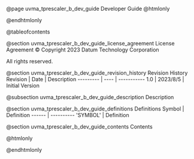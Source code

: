 @page uvma_tprescaler_b_dev_guide Developer Guide
@htmlonly
<div class="autonumbering">
@endhtmlonly


@tableofcontents


@section uvma_tprescaler_b_dev_guide_license_agreement License Agreement
© Copyright 2023 Datum Technology Corporation

All rights reserved.


@section uvma_tprescaler_b_dev_guide_revision_history Revision History
Revision  | Date | Description
--------- | ---- | -----------
1.0 | 2023/8/5 | Initial Version

@subsection uvma_tprescaler_b_dev_guide_description Description


@section uvma_tprescaler_b_dev_guide_definitions Definitions
Symbol | Definition
------ | ----------
 'SYMBOL' | Definition


@section uvma_tprescaler_b_dev_guide_contents Contents


@htmlonly
</div>
@endhtmlonly